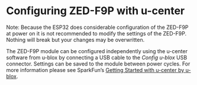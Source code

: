 # Configuring ZED-F9P with u-center

Note: Because the ESP32 does considerable configuration of the ZED-F9P at power on it is not recommended to modify the settings of the ZED-F9P. Nothing will break but your changes may be overwritten.

The ZED-F9P module can be configured independently using the u-center software from u-blox by connecting a USB cable to the *Config u-blox* USB connector. Settings can be saved to the module between power cycles. For more information please see SparkFun’s [Getting Started with u-center by u-blox](https://learn.sparkfun.com/tutorials/getting-started-with-u-center-for-u-blox/all).